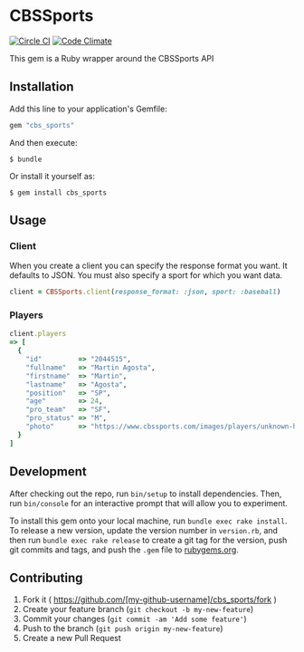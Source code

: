 # CBSSports
[![Circle CI](https://circleci.com/gh/mikeastock/cbs_sports/tree/master.svg?style=svg)](https://circleci.com/gh/mikeastock/cbs_sports/tree/master)
[![Code Climate](https://codeclimate.com/github/mikeastock/cbs_sports/badges/gpa.svg)](https://codeclimate.com/github/mikeastock/cbs_sports)

This gem is a Ruby wrapper around the CBSSports API

## Installation

Add this line to your application's Gemfile:

```ruby
gem "cbs_sports"
```

And then execute:

    $ bundle

Or install it yourself as:

    $ gem install cbs_sports

## Usage

### Client

When you create a client you can specify the response format you want. It defaults to JSON. You must also specify a sport for which you want data.
```ruby
client = CBSSports.client(response_format: :json, sport: :baseball)
```

### Players
```ruby
client.players
=> [
  {
    "id"         => "2044515",
    "fullname"   => "Martin Agosta",
    "firstname"  => "Martin",
    "lastname"   => "Agosta",
    "position"   => "SP",
    "age"        => 24,
    "pro_team"   => "SF",
    "pro_status" => "M",
    "photo"      => "https://www.cbssports.com/images/players/unknown-hat-170x170.png"
  }
]
```

## Development

After checking out the repo, run `bin/setup` to install dependencies. Then, run `bin/console` for an interactive prompt that will allow you to experiment.

To install this gem onto your local machine, run `bundle exec rake install`. To release a new version, update the version number in `version.rb`, and then run `bundle exec rake release` to create a git tag for the version, push git commits and tags, and push the `.gem` file to [rubygems.org](https://rubygems.org).

## Contributing

1. Fork it ( https://github.com/[my-github-username]/cbs_sports/fork )
2. Create your feature branch (`git checkout -b my-new-feature`)
3. Commit your changes (`git commit -am 'Add some feature'`)
4. Push to the branch (`git push origin my-new-feature`)
5. Create a new Pull Request

